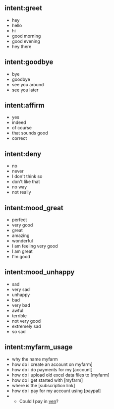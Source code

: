 ## intent:greet
- hey
- hello
- hi
- good morning
- good evening
- hey there

## intent:goodbye
- bye
- goodbye
- see you around
- see you later

## intent:affirm
- yes
- indeed
- of course
- that sounds good
- correct

## intent:deny
- no
- never
- I don't think so
- don't like that
- no way
- not really

## intent:mood_great
- perfect
- very good
- great
- amazing
- wonderful
- I am feeling very good
- I am great
- I'm good

## intent:mood_unhappy
- sad
- very sad
- unhappy
- bad
- very bad
- awful
- terrible
- not very good
- extremely sad
- so sad

## intent:myfarm_usage
- why the name myfarm
- how do i create an account on myfarm]
- how do i do payments for my [account]
- how do i upload old excel data files to [myfarm]
- how do i get started with [myfarm]
- where is the [subscription link]
- how do i pay for my account using [paypal]
- - Could I pay in [yen](currency)?  <!-- entity matched by lookup table -->

